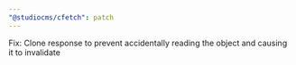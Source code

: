 ```yaml
---
"@studiocms/cfetch": patch
---
```


Fix: Clone response to prevent accidentally reading the object and causing it to invalidate
